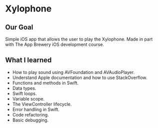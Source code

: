 # Xylophone

## Our Goal

Simple iOS app that allows the user to play the Xylophone. Made in part with The App Brewery iOS development course.

## What I learned

* How to play sound using AVFoundation and AVAudioPlayer.
* Understand Apple documentation and how to use StackOverflow.
* Functions and methods in Swift. 
* Data types.
* Swift loops.
* Variable scope.
* The ViewController lifecycle.
* Error handling in Swift.
* Code refactoring.
* Basic debugging.


